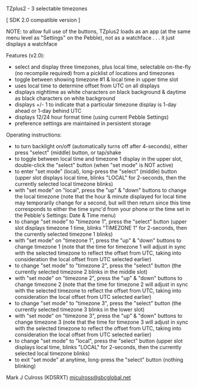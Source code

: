 TZplus2 - 3 selectable timezones

[ SDK 2.0 compatible version ]

NOTE: to allow full use of the buttons, TZplus2
loads as an app (at the same menu level as
"Settings" on the Pebble), not as a watchface
. . . it just displays a watchface

Features (v2.0):
- select and display three timezones, plus local time,
  selectable on-the-fly (no recompile required) from
  a picklist of locations and timezones
- toggle between showing timezone #1 & local time
  in upper time slot
- uses local time to determine offset from UTC on all
  displays
- displays nighttime as white characters on black
  background & daytime as black characters on white
  background
- displays +/- 1 to indicate that a particular timezone
  display is 1-day ahead or 1-day behind UTC
- displays 12/24 hour format time (using current
  Pebble Settings)
- preference settings are maintained in persistent
  storage

Operating instructions:
- to turn backlight on/off (automatically turns off
  after 4-seconds), either press "select" (middle)
  button, or tap/shake
- to toggle between local time and timezone 1 display
  in the upper slot, double-click the "select" button
  (when "set mode" is NOT active)
- to enter "set mode" (local), long-press the "select"
  (middle) button (upper slot displays local time,
  blinks "LOCAL" for 2-seconds, then the currently
  selected local timezone blinks)
- with "set mode" on "local", press the "up" &
  "down" buttons to change the local timezone (note
  that the hour & minute displayed for local time may
  temporarily change for a second, but will then return
  since this time corresponds to either the time
  sync'd from your phone or the time set in the
  Pebble's Settings: Date & Time menu)
- to change "set mode" to "timezone 1", press the
  "select" button (upper slot displays timezone 1
  time, blinks "TIMEZONE 1" for 2-seconds, then
  the currently selected timezone 1 blinks)
- with "set mode" on "timezone 1", press the "up" &
  "down" buttons to change timezone 1 (note that
  the time for timezone 1 will adjust in sync with the
  selected timezone to reflect the offset from UTC,
  taking into consideration the local offset from
  UTC selected earlier)
- to change "set mode" to "timezone 2", press the
  "select" button (the currently selected timezone 2
  blinks in the middle slot)
- with "set mode" on "timezone 2", press the "up" &
  "down" buttons to change timezone 2 (note that
  the time for timezone 2 will adjust in sync with the
  selected timezone to reflect the offset from UTC,
  taking into consideration the local offset from
  UTC selected earlier)
- to change "set mode" to "timezone 3", press the
  "select" button (the currently selected timezone 3
  blinks in the lower slot)
- with "set mode" on "timezone 3", press the "up" &
  "down" buttons to change timezone 3 (note that
  the time for timezone 3 will adjust in sync with the
  selected timezone to reflect the offset from UTC,
  taking into consideration the local offset from
  UTC selected earlier)
- to change "set mode" to "local", press the
  "select" button (upper slot displays local time,
  blinks "LOCAL" for 2-seconds, then the currently
  selected local timezone blinks)
- to exit "set mode" at anytime, long-press the "select"
  button (nothing blinking)


Mark J Culross (KD5RXT)
mjculross@sbcglobal.net

